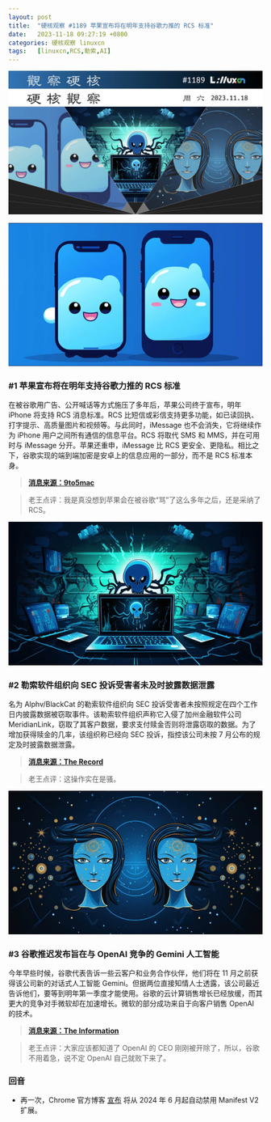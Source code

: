 ```yaml
---
layout: post
title:	"硬核观察 #1189 苹果宣布将在明年支持谷歌力推的 RCS 标准"
date:	2023-11-18 09:27:19 +0800 
categories:	硬核观察 linuxcn 
tags:	[linuxcn,RCS,勒索,AI]
---
```



![](/Asserts/Images/album/202311/18/092623c9zd3fd5lfw8j1jd.jpg)


![](/Asserts/Images/album/202311/18/092630q4rjq9vvjjpfkrjf.png)


### #1 苹果宣布将在明年支持谷歌力推的 RCS 标准


在被谷歌用广告、公开喊话等方式施压了多年后，苹果公司终于宣布，明年 iPhone 将支持 RCS 消息标准。RCS 比短信或彩信支持更多功能，如已读回执、打字提示、高质量图片和视频等。与此同时，iMessage 也不会消失，它将继续作为 iPhone 用户之间所有通信的信息平台。RCS 将取代 SMS 和 MMS，并在可用时与 iMessage 分开。苹果还重申，iMessage 比 RCS 更安全、更隐私。相比之下，谷歌实现的端到端加密是安卓上的信息应用的一部分，而不是 RCS 标准本身。



> 
> **[消息来源：9to5mac](https://9to5mac.com/2023/11/16/apple-rcs-coming-to-iphone/)**
> 
> 
> 



> 
> 老王点评：我是真没想到苹果会在被谷歌“骂”了这么多年之后，还是采纳了 RCS。
> 
> 
> 


![](/Asserts/Images/album/202311/18/092644jeroqmh3oon3gmoo.png)


### #2 勒索软件组织向 SEC 投诉受害者未及时披露数据泄露


名为 Alphv/BlackCat 的勒索软件组织向 SEC 投诉受害者未按照规定在四个工作日内披露数据被窃取事件。该勒索软件组织声称它入侵了加州金融软件公司 MeridianLink，窃取了其客户数据，要求支付赎金否则将泄露窃取的数据。为了增加获得赎金的几率，该组织称已经向 SEC 投诉，指控该公司未按 7 月公布的规定及时披露数据泄露。



> 
> **[消息来源：The Record](https://therecord.media/meridianlink-confirms-cyberattack-after-sec-threat)**
> 
> 
> 



> 
> 老王点评：这操作实在是骚。
> 
> 
> 


![](/Asserts/Images/album/202311/18/092706h3ftntpvse13nko5.png)


### #3 谷歌推迟发布旨在与 OpenAI 竞争的 Gemini 人工智能


今年早些时候，谷歌代表告诉一些云客户和业务合作伙伴，他们将在 11 月之前获得该公司新的对话式人工智能 Gemini。但据两位直接知情人士透露，该公司最近告诉他们，要等到明年第一季度才能使用。谷歌的云计算销售增长已经放缓，而其更大的竞争对手微软却在加速增长。微软的部分成功来自于向客户销售 OpenAI 的技术。



> 
> **[消息来源：The Information](https://www.theinformation.com/articles/google-delays-cloud-release-of-gemini-ai-that-aims-to-compete-with-openai)**
> 
> 
> 



> 
> 老王点评：大家应该都知道了 OpenAI 的 CEO 刚刚被开除了，所以，谷歌不用着急，说不定 OpenAI 自己就败下来了。
> 
> 
> 


### 回音


* 再一次，Chrome 官方博客 [宣布](https://developer.chrome.com/blog/resuming-the-transition-to-mv3/) 将从 2024 年 6 月起自动禁用 Manifest V2 扩展。
